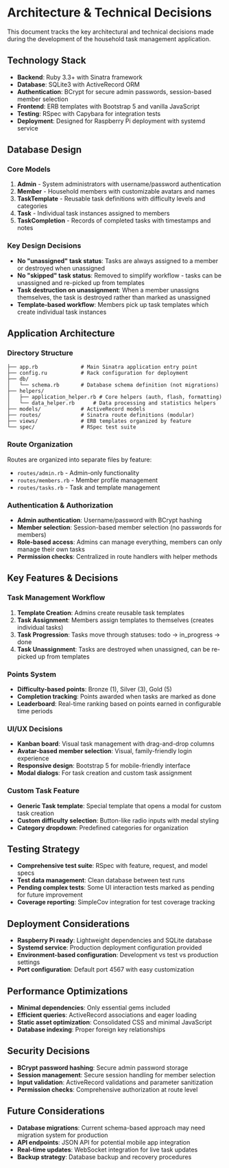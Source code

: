 # Architecture & Technical Decisions

This document tracks the key architectural and technical decisions made during the development of the household task management application.

## Technology Stack

- **Backend**: Ruby 3.3+ with Sinatra framework
- **Database**: SQLite3 with ActiveRecord ORM
- **Authentication**: BCrypt for secure admin passwords, session-based member selection
- **Frontend**: ERB templates with Bootstrap 5 and vanilla JavaScript
- **Testing**: RSpec with Capybara for integration tests
- **Deployment**: Designed for Raspberry Pi deployment with systemd service

## Database Design

### Core Models

1. **Admin** - System administrators with username/password authentication
2. **Member** - Household members with customizable avatars and names
3. **TaskTemplate** - Reusable task definitions with difficulty levels and categories
4. **Task** - Individual task instances assigned to members
5. **TaskCompletion** - Records of completed tasks with timestamps and notes

### Key Design Decisions

- **No "unassigned" task status**: Tasks are always assigned to a member or destroyed when unassigned
- **No "skipped" task status**: Removed to simplify workflow - tasks can be unassigned and re-picked up from templates
- **Task destruction on unassignment**: When a member unassigns themselves, the task is destroyed rather than marked as unassigned
- **Template-based workflow**: Members pick up task templates which create individual task instances

## Application Architecture

### Directory Structure

```
├── app.rb              # Main Sinatra application entry point
├── config.ru           # Rack configuration for deployment
├── db/
│   └── schema.rb       # Database schema definition (not migrations)
├── helpers/
│   ├── application_helper.rb # Core helpers (auth, flash, formatting)
│   └── data_helper.rb      # Data processing and statistics helpers
├── models/             # ActiveRecord models
├── routes/             # Sinatra route definitions (modular)
├── views/              # ERB templates organized by feature
└── spec/               # RSpec test suite
```

### Route Organization

Routes are organized into separate files by feature:
- `routes/admin.rb` - Admin-only functionality
- `routes/members.rb` - Member profile management
- `routes/tasks.rb` - Task and template management

### Authentication & Authorization

- **Admin authentication**: Username/password with BCrypt hashing
- **Member selection**: Session-based member selection (no passwords for members)
- **Role-based access**: Admins can manage everything, members can only manage their own tasks
- **Permission checks**: Centralized in route handlers with helper methods

## Key Features & Decisions

### Task Management Workflow

1. **Template Creation**: Admins create reusable task templates
2. **Task Assignment**: Members assign templates to themselves (creates individual tasks)
3. **Task Progression**: Tasks move through statuses: todo → in_progress → done
4. **Task Unassignment**: Tasks are destroyed when unassigned, can be re-picked up from templates

### Points System

- **Difficulty-based points**: Bronze (1), Silver (3), Gold (5)
- **Completion tracking**: Points awarded when tasks are marked as done
- **Leaderboard**: Real-time ranking based on points earned in configurable time periods

### UI/UX Decisions

- **Kanban board**: Visual task management with drag-and-drop columns
- **Avatar-based member selection**: Visual, family-friendly login experience
- **Responsive design**: Bootstrap 5 for mobile-friendly interface
- **Modal dialogs**: For task creation and custom task assignment

### Custom Task Feature

- **Generic Task template**: Special template that opens a modal for custom task creation
- **Custom difficulty selection**: Button-like radio inputs with medal styling
- **Category dropdown**: Predefined categories for organization

## Testing Strategy

- **Comprehensive test suite**: RSpec with feature, request, and model specs
- **Test data management**: Clean database between test runs
- **Pending complex tests**: Some UI interaction tests marked as pending for future improvement
- **Coverage reporting**: SimpleCov integration for test coverage tracking

## Deployment Considerations

- **Raspberry Pi ready**: Lightweight dependencies and SQLite database
- **Systemd service**: Production deployment configuration provided
- **Environment-based configuration**: Development vs test vs production settings
- **Port configuration**: Default port 4567 with easy customization

## Performance Optimizations

- **Minimal dependencies**: Only essential gems included
- **Efficient queries**: ActiveRecord associations and eager loading
- **Static asset optimization**: Consolidated CSS and minimal JavaScript
- **Database indexing**: Proper foreign key relationships

## Security Decisions

- **BCrypt password hashing**: Secure admin password storage
- **Session management**: Secure session handling for member selection
- **Input validation**: ActiveRecord validations and parameter sanitization
- **Permission checks**: Comprehensive authorization at route level

## Future Considerations

- **Database migrations**: Current schema-based approach may need migration system for production
- **API endpoints**: JSON API for potential mobile app integration
- **Real-time updates**: WebSocket integration for live task updates
- **Backup strategy**: Database backup and recovery procedures
